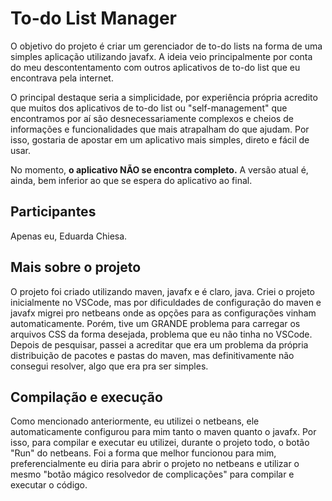 # To-do List Manager


O objetivo do projeto é criar um gerenciador de to-do lists na forma de uma simples aplicação utilizando javafx. A ideia veio principalmente por conta do meu descontentamento com outros aplicativos de to-do list que eu encontrava pela internet.

O principal destaque seria a simplicidade, por experiência própria acredito que muitos dos aplicativos de to-do list ou "self-management" que encontramos por aí são desnecessariamente complexos e cheios de informações e funcionalidades que mais atrapalham do que ajudam. Por isso, gostaria de apostar em um aplicativo mais simples, direto e fácil de usar.

No momento, **o aplicativo NÃO se encontra completo.** A versão atual é, ainda, bem inferior ao que se espera do aplicativo ao final.

## Participantes


Apenas eu, Eduarda Chiesa.

## Mais sobre o projeto


O projeto foi criado utilizando maven, javafx e é claro, java. Criei o projeto inicialmente no VSCode, mas por dificuldades de configuração do maven e javafx migrei pro netbeans onde as opções para as configurações vinham automaticamente. Porém, tive um GRANDE problema para carregar os arquivos CSS da forma desejada, problema que eu não tinha no VSCode.
Depois de pesquisar, passei a acreditar que era um problema da própria distribuição de pacotes e pastas do maven, mas definitivamente não consegui resolver, algo que era pra ser simples.


## Compilação e execução

Como mencionado anteriormente, eu utilizei o netbeans, ele automaticamente configurou para mim tanto o maven quanto o javafx. Por isso, para compilar e executar eu utilizei, durante o projeto todo, o botão "Run" do netbeans. Foi a forma que melhor funcionou para mim, preferencialmente eu diria para abrir o projeto no netbeans e utilizar o mesmo "botão mágico resolvedor de complicações" para compilar e executar o código. 


